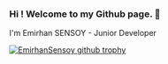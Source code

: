 ### Hi ! Welcome to my Github page. 👋

I'm Emirhan SENSOY - Junior Developer

[![EmirhanSensoy github trophy](https://github-profile-trophy.vercel.app/?username=EmirhanSensoyy&row=1)](https://github.com/EmirhanSensoyy)

